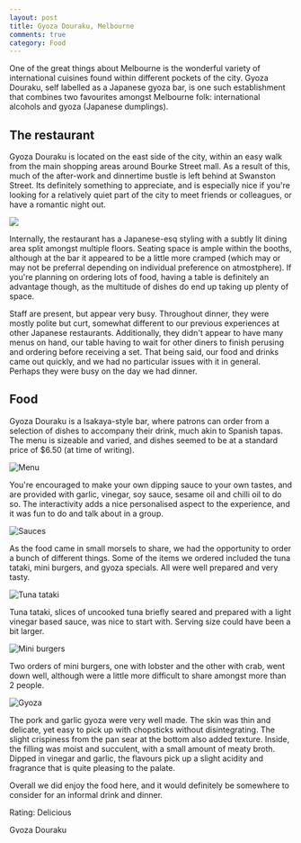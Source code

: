 ```yaml
---
layout: post
title: Gyoza Douraku, Melbourne
comments: true
category: Food
---
```


One of the great things about Melbourne is the wonderful variety of international cuisines found within different pockets of the city. Gyoza Douraku, self labelled as a Japanese gyoza bar, is one such establishment that combines two favourites amongst Melbourne folk: international alcohols and gyoza (Japanese dumplings). 

<!--break-->

## The restaurant

Gyoza Douraku is located on the east side of the city, within an easy walk from the main shopping areas around Bourke Street mall. As a result of this, much of the after-work and dinnertime bustle is left behind at Swanston Street. Its definitely something to appreciate, and is especially nice if you're looking for a relatively quiet part of the city to meet friends or colleagues, or have a romantic night out. 

<a href="https://www.google.com/maps/place/Gyoza+Douraku/@-37.812806,144.968972,14z/data=!4m2!3m1!1s0x0:0x304d9e5929ca8051!6m1!1e1?hl=en-US"><img src="https://maps.googleapis.com/maps/api/staticmap?center=-37.812806,144.968972&zoom=16&size=600x300&maptype=roadmap
&markers=color:blue|-37.812806,144.968972" /></a>

Internally, the restaurant has a Japanese-esq styling with a subtly lit dining area split amongst multiple floors. Seating space is ample within the booths, although at the bar it appeared to be a little more cramped (which may or may not be preferral depending on individual preference on atmostphere). If you're planning on ordering lots of food, having a table is definitely an advantage though, as the multitude of dishes do end up taking up plenty of space. 

Staff are present, but appear very busy. Throughout dinner, they were mostly polite but curt, somewhat different to our previous experiences at other Japanese restaurants. Additionally, they didn't appear to have many menus on hand, our table having to wait for other diners to finish perusing and ordering before receiving a set. That being said, our food and drinks came out quickly, and we had no particular issues with it in general. Perhaps they were busy on the day we had dinner. 

## Food

Gyoza Douraku is a Isakaya-style bar, where patrons can order from a selection of dishes to accompany their drink, much akin to Spanish tapas. The menu is sizeable and varied, and dishes seemed to be at a standard price of $6.50 (at time of writing). 

![Menu](https://lh4.googleusercontent.com/-3L36ngfkme0/VUQakO46R4I/AAAAAAAAHoE/nnoHkgCSAe0/w1030-h583-no/IMG_20150425_190029837.jpg)

You're encouraged to make your own dipping sauce to your own tastes, and are provided with garlic, vinegar, soy sauce, sesame oil and chilli oil to do so. The interactivity adds a nice personalised aspect to the experience, and it was fun to do and talk about in a group. 

![Sauces](https://lh4.googleusercontent.com/-Cw8ssvz2ZVY/VUQakDniD8I/AAAAAAAAHoo/ZXPnKG3ykoU/w1003-h583-no/IMG_20150425_191701746.jpg)

As the food came in small morsels to share, we had the opportunity to order a bunch of different things. Some of the items we ordered included the tuna tataki, mini burgers, and gyoza specials. All were well prepared and very tasty. 

![Tuna tataki](https://lh6.googleusercontent.com/-Z3ihIBxT8wo/VUQakCeT64I/AAAAAAAAHqA/5nmQISkTIKs/w1036-h583-no/IMG_20150425_191934428.jpg)

Tuna tataki, slices of uncooked tuna briefly seared and prepared with a light vinegar based sauce, was nice to start with. Serving size could have been a bit larger. 

![Mini burgers](https://lh4.googleusercontent.com/-LtSAxXg6oZA/VUQakJHDeVI/AAAAAAAAHqI/BqYbKWeXnrM/w1036-h583-no/IMG_20150425_192436444_HDR.jpg)

Two orders of mini burgers, one with lobster and the other with crab, went down well, although were a little more difficult to share amongst more than 2 people. 

![Gyoza](https://lh6.googleusercontent.com/-8YhhBP2SoIk/VUQakGsO-AI/AAAAAAAAHoA/OD5HIKAJrfA/w1036-h583-no/IMG_20150425_193356005_HDR.jpg)

The pork and garlic gyoza were very well made. The skin was thin and delicate, yet easy to pick up with chopsticks without disintegrating. The slight crispiness from the pan sear at the bottom also added texture. Inside, the filling was moist and succulent, with a small amount of meaty broth. Dipped in vinegar and garlic, the flavours pick up a slight acidity and fragrance that is quite pleasing to the palate. 

Overall we did enjoy the food here, and it would definitely be somewhere to consider for an informal drink and dinner. 

Rating: Delicious

<a href="http://www.urbanspoon.com/r/71/1699308/restaurant/CBD/Gyoza-Douraku-Melbourne"><img alt="Gyoza Douraku on Urbanspoon" src="http://www.urbanspoon.com/b/logo/1699308/minilogo.gif" style="border:none;width:104px;height:15px" /></a>